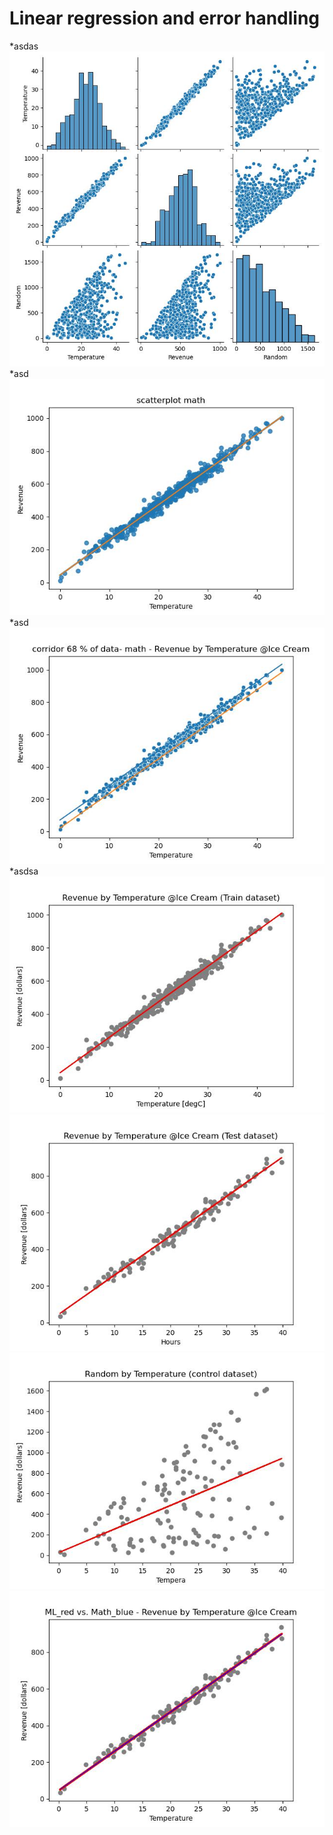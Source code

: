 #  Linear regression and error handling
*asdas
![](/images/scatterplot_with_pairplot.jpg)
*asd
![](/images/scatterplot_with_math_linear_regression.jpg)
*asd
![](/images/scatterplot_with_corridor_68%_data_math.jpg)
*asdsa
![](/images/ML_scatterplot_train_data.jpg)
![](/images/ML_scatterplot_test_data.jpg)
![](/images/ML_scatterplot_random_data.jpg)
![](/images/ML_red_vs_Math_blue_scatterplot.jpg)
